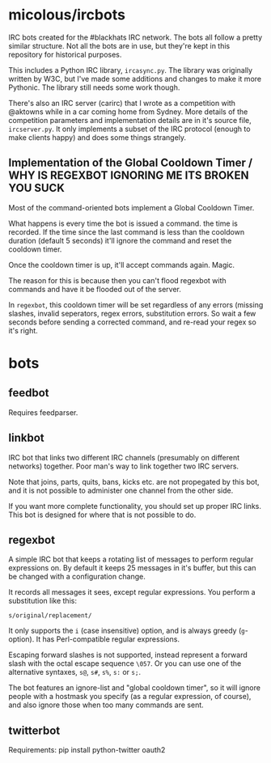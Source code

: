 # micolous/ircbots #

IRC bots created for the #blackhats IRC network.  The bots all follow a pretty similar structure.  Not all the bots are in use, but they're kept in this repository for historical purposes.

This includes a Python IRC library, `ircasync.py`.  The library was originally written by W3C, but I've made some additions and changes to make it more Pythonic.  The library still needs some work though.

There's also an IRC server (carirc) that I wrote as a competition with @aktowns while in a car coming home from Sydney.  More details of the competition parameters and implementation details are in it's source file, `ircserver.py`.  It only implements a subset of the IRC protocol (enough to make clients happy) and does some things strangely.

## Implementation of the Global Cooldown Timer / WHY IS REGEXBOT IGNORING ME ITS BROKEN YOU SUCK ##

Most of the command-oriented bots implement a Global Cooldown Timer.

What happens is every time the bot is issued a command. the time is recorded.  If the time since the last command is less than the cooldown duration (default 5 seconds) it'll ignore the command and reset the cooldown timer.

Once the cooldown timer is up, it'll accept commands again.  Magic.

The reason for this is because then you can't flood regexbot with commands and have it be flooded out of the server.

In `regexbot`, this cooldown timer will be set regardless of any errors (missing slashes, invalid seperators, regex errors, substitution errors.  So wait a few seconds before sending a corrected command, and re-read your regex so it's right.

# bots #

## feedbot ##

Requires feedparser.

## linkbot ##

IRC bot that links two different IRC channels (presumably on different networks) together.  Poor man's way to link together two IRC servers.

Note that joins, parts, quits, bans, kicks etc. are not propegated by this bot, and it is not possible to administer one channel from the other side.

If you want more complete functionality, you should set up proper IRC links.  This bot is designed for where that is not possible to do.

## regexbot ##

A simple IRC bot that keeps a rotating list of messages to perform regular expressions on.  By default it keeps 25 messages in it's buffer, but this can be changed with a configuration change.

It records all messages it sees, except regular expressions.  You perform a substitution like this:

    s/original/replacement/
  
It only supports the `i` (case insensitive) option, and is always greedy (`g`-option).  It has Perl-compatible regular expressions.

Escaping forward slashes is not supported, instead represent a forward slash with the octal escape sequence `\057`.  Or you can use one of the alternative syntaxes, `s@`, `s#`, `s%`, `s:` or `s;`.

The bot features an ignore-list and "global cooldown timer", so it will ignore people with a hostmask you specify (as a regular expression, of course), and also ignore those when too many commands are sent.

## twitterbot ##

Requirements: pip install python-twitter oauth2


